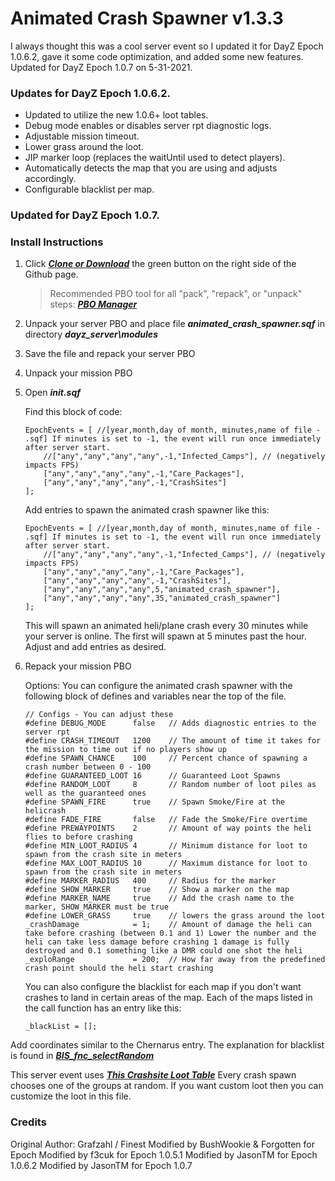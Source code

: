 Animated Crash Spawner v1.3.3
==============

I always thought this was a cool server event so I updated it for DayZ Epoch 1.0.6.2, gave it some code optimization, and added some new features.
Updated for DayZ Epoch 1.0.7 on 5-31-2021.

### Updates for DayZ Epoch 1.0.6.2.
* Updated to utilize the new 1.0.6+ loot tables.
* Debug mode enables or disables server rpt diagnostic logs.
* Adjustable mission timeout.
* Lower grass around the loot.
* JIP marker loop (replaces the waitUntil used to detect players).
* Automatically detects the map that you are using and adjusts accordingly.
* Configurable blacklist per map.

### Updated for DayZ Epoch 1.0.7.

### Install Instructions

1. Click ***[Clone or Download](https://github.com/worldwidesorrow/Animated-Crash-Spawner/archive/master.zip)*** the green button on the right side of the Github page.

	> Recommended PBO tool for all "pack", "repack", or "unpack" steps: ***[PBO Manager](http://www.armaholic.com/page.php?id=16369)***
	
2. Unpack your server PBO and place file ***animated_crash_spawner.sqf*** in directory ***dayz_server\modules***

3. Save the file and repack your server PBO

4. Unpack your mission PBO

5. Open ***init.sqf***

	Find this block of code:
	
	```sqf
	EpochEvents = [ //[year,month,day of month, minutes,name of file - .sqf] If minutes is set to -1, the event will run once immediately after server start.
		//["any","any","any","any",-1,"Infected_Camps"], // (negatively impacts FPS)
		["any","any","any","any",-1,"Care_Packages"],
		["any","any","any","any",-1,"CrashSites"]
	];
	```
	
	Add entries to spawn the animated crash spawner like this:
	
	```sqf
	EpochEvents = [ //[year,month,day of month, minutes,name of file - .sqf] If minutes is set to -1, the event will run once immediately after server start.
		//["any","any","any","any",-1,"Infected_Camps"], // (negatively impacts FPS)
		["any","any","any","any",-1,"Care_Packages"],
		["any","any","any","any",-1,"CrashSites"],
		["any","any","any","any",5,"animated_crash_spawner"],
		["any","any","any","any",35,"animated_crash_spawner"]
	];
	```
	
	This will spawn an animated heli/plane crash every 30 minutes while your server is online. The first will spawn at 5 minutes past the hour. Adjust and add entries as desired.
	
6. Repack your mission PBO

	Options: You can configure the animated crash spawner with the following block of defines and variables near the top of the file.

	```sqf
	// Configs - You can adjust these
	#define DEBUG_MODE 		false  	// Adds diagnostic entries to the server rpt
	#define CRASH_TIMEOUT 	1200	// The amount of time it takes for the mission to time out if no players show up
	#define SPAWN_CHANCE 	100	 	// Percent chance of spawning a crash number between 0 - 100 
	#define GUARANTEED_LOOT	16	 	// Guaranteed Loot Spawns
	#define RANDOM_LOOT		8		// Random number of loot piles as well as the guaranteed ones
	#define SPAWN_FIRE 		true 	// Spawn Smoke/Fire at the helicrash
	#define FADE_FIRE 		false	// Fade the Smoke/Fire overtime
	#define PREWAYPOINTS 	2		// Amount of way points the heli flies to before crashing
	#define MIN_LOOT_RADIUS 4	 	// Minimum distance for loot to spawn from the crash site in meters
	#define MAX_LOOT_RADIUS 10	 	// Maximum distance for loot to spawn from the crash site in meters
	#define MARKER_RADIUS 	400	 	// Radius for the marker
	#define SHOW_MARKER		true	// Show a marker on the map
	#define MARKER_NAME 	true	// Add the crash name to the marker, SHOW_MARKER must be true
	#define LOWER_GRASS		true	// lowers the grass around the loot
	_crashDamage			= 1;	// Amount of damage the heli can take before crashing (between 0.1 and 1) Lower the number and the heli can take less damage before crashing 1 damage is fully destroyed and 0.1 something like a DMR could one shot the heli
	_exploRange				= 200;	// How far away from the predefined crash point should the heli start crashing
	```
	
	
	
	You can also configure the blacklist for each map if you don't want crashes to land in certain areas of the map. Each of the maps listed in the call function has an entry like this:

	```sqf
	_blackList = [];
	```

Add coordinates similar to the Chernarus entry. The explanation for blacklist is found in ***[BIS_fnc_selectRandom](https://community.bistudio.com/wiki/BIS_fnc_findSafePos)***

This server event uses ***[This Crashsite Loot Table](https://github.com/EpochModTeam/DayZ-Epoch/blob/master/SQF/dayz_code/Configs/CfgLoot/Groups/CrashSite.hpp)*** Every crash spawn chooses one of the groups at random. If you want custom loot then you can customize the loot in this file.


### Credits

Original Author: Grafzahl / Finest
Modified by BushWookie & Forgotten for Epoch
Modified by f3cuk for Epoch 1.0.5.1
Modified by JasonTM for Epoch 1.0.6.2
Modified by JasonTM for Epoch 1.0.7
		


